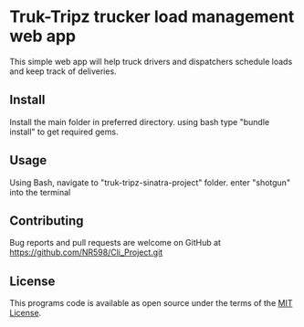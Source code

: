 # Truk-Tripz trucker load management web app

This simple web app will help truck drivers and dispatchers schedule loads and keep track of deliveries.

## Install

Install the main folder in preferred directory. 
using bash type "bundle install" to get required gems.
    
## Usage

Using Bash, navigate to "truk-tripz-sinatra-project" folder.
enter "shotgun" into the terminal



## Contributing

Bug reports and pull requests are welcome on GitHub at https://github.com/NR598/Cli_Project.git

## License

This programs code is available as open source under the terms of the [MIT License](http://opensource.org/licenses/MIT).
